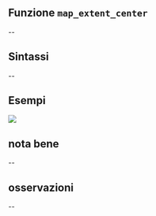 ## Funzione `map_extent_center`

--

## Sintassi

--

## Esempi

![](/img/variabili/map_extent_center/map_extent_center1.png)

## nota bene

--

## osservazioni

--